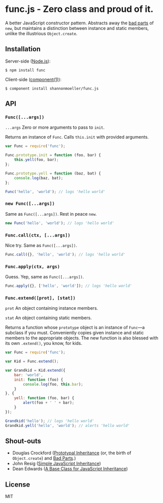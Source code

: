 # func.js - Zero class and proud of it.

  A better JavaScript constructor pattern. Abstracts away the [bad parts][bad] of `new`, but maintains a distinction between instance and static members, unlike the illustrious `Object.create`.

## Installation

  Server-side ([Node.js][njs]):

    $ npm install func

  Client-side ([component(1)][cmp]):

    $ component install shannonmoeller/func.js

## API

### `Func([...args])`

  `...args` Zero or more arguments to pass to `init`.

  Returns an instance of `Func`. Calls `this.init` with provided arguments.

``` js
var Func = require('func');

Func.prototype.init = function (foo, bar) {
    this.yell(foo, bar);
};

Func.prototype.yell = function (baz, bat) {
    console.log(baz, bat);
};

Func('hello', 'world'); // logs 'hello world'
```

### `new Func([...args])`

  Same as `Func([...args])`. Rest in peace `new`.

``` js
new Func('hello', 'world'); // logs 'hello world'
```

### `Func.call(ctx, [...args])`

  Nice try. Same as `Func([...args])`.

``` js
Func.call({}, 'hello', 'world'); // logs 'hello world'
```

### `Func.apply(ctx, args)`

  Guess. Yep, same as `Func([...args])`.

``` js
Func.apply({}, ['hello', 'world']); // logs 'hello world'
```

### `Func.extend([prot], [stat])`

  `prot` An object containing instance members.

  `stat` An object containing static members.

  Returns a function whose `prototype` object is an instance of `Func`—a subclass if you must. Conveniently copies given instance and static members to the appropriate objects. The new function is also blessed with its own `.extend()`, you know, for kids.

``` js
var Func = require('func');

var Kid = Func.extend();

var Grandkid = Kid.extend({
    bar: 'world',
    init: function (foo) {
        console.log(foo, this.bar);
    }
}, {
    yell: function (foo, bar) {
        alert(foo + ' ' + bar);
    }
});

Grandkid('hello'); // logs 'hello world'
Grandkid.yell('hello', 'world'); // alerts 'hello world'
```

## Shout-outs

- Douglas Crockford ([Prototypal Inheritance][pty] (or, the birth of `Object.create`) and [Bad Parts][bad].)
- John Resig ([Simple JavaScript Inheritance][smp])
- Dean Edwards ([A Base Class for JavaScript Inheritance][bas])

## License

  MIT

[bad]: http://oreilly.com/javascript/excerpts/javascript-good-parts/bad-parts.html
[bas]: http://dean.edwards.name/weblog/2006/03/base
[cmp]: https://github.com/component
[njs]: http://nodejs.org
[pty]: http://javascript.crockford.com/prototypal.html
[smp]: http://ejohn.org/blog/simple-javascript-inheritance
